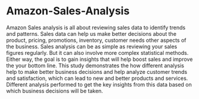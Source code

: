 # Amazon-Sales-Analysis
Amazon Sales analysis is all about reviewing sales data to identify trends and patterns. Sales data can help us make better decisions about the product, pricing, promotions, inventory, customer needs other aspects of the business.
Sales analysis can be as simple as reviewing your sales figures regularly. But it can also involve more complex statistical methods. Either way, the goal is to gain insights that will help boost sales and improve the your bottom line.
This study demonstrates the how different analysis help to make better business decisions and help analyze customer trends and satisfaction, which can lead to new and better products and services. 
Different analysis performed to get the key insights from this data based on which business decisions will be taken.


